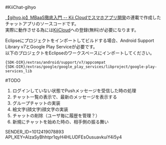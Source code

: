 #KiiChat-gihyo

[【gihyo.jp】MBaaS徹底入門 -- Kii Cloudでスマホアプリ開発](http://gihyo.jp/dev/serial/01/mbaas)の連載で作成したチャットアプリのソースコードです。  
実際に動作させる為には[KiiCloud](https://developer.kii.com/?locale=jp)への登録(無料)が必要になります。


Eclipseにプロジェクトをインポートしてビルドする場合、Android Support Library v7とGoogle Play Serviceが必要です。  
以下のプロジェクトをEclipseのワークスペースにインポートしてください。

    {SDK-DIR}/extras/android/support/v7/appcompat
    {SDK-DIR}/extras/google/google_play_services/libproject/google-play-services_lib


#TODO

1. ログインしていない状態でPushメッセージを受信した時の処理
2. チャット一覧の表示で、最新のメッセージを表示する
3. グループチャットの実装
4. 絵文字(顔文字)顔文字の実装
5. チャットの削除（ユーザ毎に履歴を管理？）
6. 新規にチャットを始めた時の、相手側の振る舞い

SENDER_ID=1012419078893  
API_KEY=AIzaSyBhhtpr1qyH4HLUDFEsOusuavkuiY4i5y4